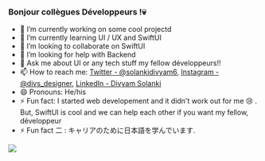 ### Bonjour collègues Développeurs !💀



- 🔭 I’m currently working on some cool projectd
- 🌱 I’m currently learning UI / UX and SwiftUI
- 👯 I’m looking to collaborate on SwiftUI
- 🤔 I’m looking for help with Backend
- 💬 Ask me about UI or any tech stuff my fellow développeurs!!
- 📫 How to reach me: [Twitter - @solankidivyam6](https://twitter.com/DivyamSolanki6), [Instagram - @divs_designer](https://www.instagram.com/divs_designer), 
[LinkedIn - Divyam Solanki](https://www.linkedin.com/in/divyam-solanki-7a9a12190)
- 😄 Pronouns: He/his
- ⚡ Fun fact: I started web developement and it didn't work out for me 😢 . But, SwiftUI is cool and we can help each other if you want my fellow, développeur 
- ⚡ Fun fact 二 : キャリアのために日本語を学んでいます.



<img src="https://github-readme-stats.vercel.app/api?username=solankidivyam&&show_icons=true&title_color=ffffff&icon_color=bb2acf&text_color=daf7dc&bg_color=191919">
